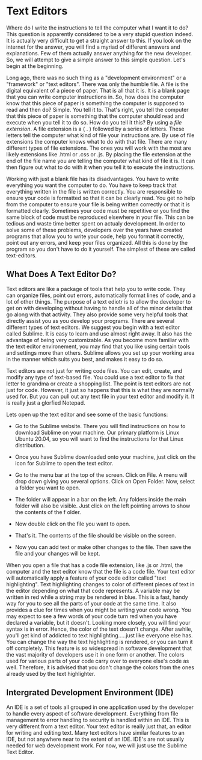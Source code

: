 # Text Editors

Where do I write the instructions to tell the computer what I want it to do? This question is apparently considered to
be a very stupid question indeed. It is actually very difficult to get a straight answer to this. If you look on the
internet for the answer, you will find a myriad of different answers and explanations. Few of them actually answer
anything for the new developer. So, we will attempt to give a simple answer to this simple question. Let's begin at the
beginning.

Long ago, there was no such thing as a "development environment" or a "framework" or "text editors".  There was only the
humble file. A file is the digital equivalent of a piece of paper. That is all that it is. It is a blank page that you
can write computer instructions in. So, how does the computer know that this piece of paper is something the computer is
supposed to read and then do? Simple. *You* tell it to. That's right, you tell the computer that this piece of paper is
something that the computer should read and execute when you tell it to do so. How do you tell it this? By using a *file
extension*. A file extension is a ( . ) followed by a series of letters. These letters tell the computer what kind of
file your instructions are. By use of file extensions the computer knows what to do with that file. There are many
different types of file extensions. The ones you will work with the most are likely extensions like .html or .css or
.js. By placing the file extension at the end of the file name you are telling the computer what kind of file it is. It
can then figure out what to do with it when you tell it to execute the instructions.

Working with just a blank file has its disadvantages. You have to write everything you want the computer to do. You have
to keep track that everything written in the file is written correctly. You are responsible to ensure your code is
formatted so that it can be clearly read. You get no help from the computer to ensure your file is being written
correctly or that it is formatted clearly. Sometimes your code must be repetitive or you find the same block of code
must be reproduced elsewhere in your file. This can be tedious and waste time better spent on actualy development. In
order to solve some of these problems, developers over the years have created programs that allow you to write your
code, help you format it correctly, point out any errors, and keep your files organized. All this is done by the program
so you don't have to do it yourself. The simplest of these are called text-editors.

## What Does A Text Editor Do?

Text editors are like a package of tools that help you to write code. They can organize files, point out errors,
automatically format lines of code, and a lot of other things. The purpose of a text ediotr is to allow the developer to
get on with developing without having to handle all of the minor details that go along with that activity. They also
provide some very helpful tools that directly assist you as you develop your programs. There are several different types
of text editors. We suggest you begin with a text editor called Sublime. It is easy to learn and use almost right away.
It also has the advantage of being very customizable. As you become more familiar with the text editor environement, you
may find that you like using certain tools and settings more than others. Sublime allows you set up your working area in
the manner which suits you best, and makes it easy to do so.

Text editors are not just for writing code files. You can edit, create, and modify any type of text-based file. You
could use a text editor to fix that letter to grandma or create a shopping list. The point is text editors are not just
for code. However, it just so happens that this is what they are normally used for. But you can pull out any text file
in your text editor and modify it. It is really just a glorfied Notepad.

Lets open up the text editor and see some of the basic functions:

* Go to the Sublime website. There you will find instructions on how to download Sublime on your machine. Our primary
  platform is Linux Ubuntu 20.04, so you will want to find the instructions for that Linux distribution.

* Once you have Sublime downloaded onto your machine, just click on the icon for Sublime to open the text editor.

* Go to the menu bar at the top of the screen. Click on File. A menu will drop down giving you several options. Click on
  Open Folder. Now, select a folder you want to open.

* The folder will appear in a bar on the left. Any folders inside the main folder will also be visible. Just click on
  the left pointing arrows to show the contents of the f older.

* Now double click on the file you want to open.

* That's it. The contents of the file should be visible on the screen.

* Now you can add text or make other changes to the file. Then save the file and your changes will be kept.

When you open a file that has a code file extension, like .js or .html, the computer and the text editor know that the
file is a code file. Your text editor will automatically apply a feature of your code editor called "text highlighting".
Text highlighting changes to color of different pieces of text in the editor depending on what that code represents. A
variable may be written in red while a string may be rendered in blue. This is a fast, handy way for you to see all the
parts of your code at the same time. It also provides a clue for times when you might be writing your code wrong. You
may expect to see a few words of your code turn red when you have declared a variable, but it doesn't. Looking more
closely, you will find your syntax is in error. Hence, the color of the text doesn't change. After awhile, you'll get
kind of addicted to text highlighting.....just like everyone else has. You can change the way the text highlighting is
rendered, or you can turn it off completely. This feature is so widespread in software development that the vast
majority of developers use it in one form or another. The colors used for various parts of your code carry over to
everyone else's code as well. Therefore, it is advised that you don't change the colors from the ones already used by
the text highlighter.

## Intergrated Development Environment (IDE)

An IDE is a set of tools all grouped in one application used by the developer to handle every aspect of software
development. Everything from file management to error handling to security is handled within an IDE. This is very
different from a text editor. Your text editor is really just that, an editor for writing and editing text. Many text
editors have similar features to an IDE, but not anywhere near to the extent of an IDE. IDE's are not usually needed for
web development work. For now, we will just use the Sublime Text Editor.
